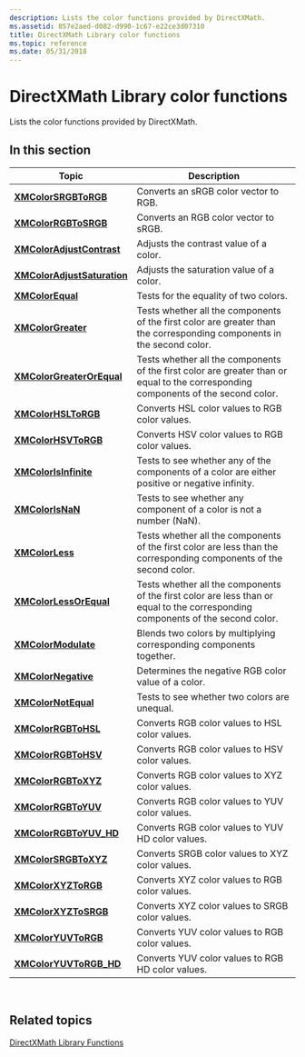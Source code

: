 ```yaml
---
description: Lists the color functions provided by DirectXMath.
ms.assetid: 857e2aed-d082-d990-1c67-e22ce3d07310
title: DirectXMath Library color functions
ms.topic: reference
ms.date: 05/31/2018
---
```


# DirectXMath Library color functions

Lists the color functions provided by DirectXMath.

## In this section



| Topic                                                                 | Description                                                                                                                                   |
|-----------------------------------------------------------------------|-----------------------------------------------------------------------------------------------------------------------------------------------|
| [**XMColorSRGBToRGB**](/windows/win32/api/directxmath/nf-directxmath-xmcolorsrgbtorgb)<br/>              | Converts an sRGB color vector to RGB.<br/>                                                                                              |
| [**XMColorRGBToSRGB**](/windows/win32/api/directxmath/nf-directxmath-xmcolorrgbtosrgb)<br/>              | Converts an RGB color vector to sRGB.<br/>                                                                                              |
| [**XMColorAdjustContrast**](/windows/win32/api/directxmath/nf-directxmath-xmcoloradjustcontrast)<br/>     | Adjusts the contrast value of a color.<br/>                                                                                             |
| [**XMColorAdjustSaturation**](/windows/win32/api/directxmath/nf-directxmath-xmcoloradjustsaturation)<br/> | Adjusts the saturation value of a color.<br/>                                                                                           |
| [**XMColorEqual**](/windows/win32/api/directxmath/nf-directxmath-xmcolorequal)<br/>                       | Tests for the equality of two colors.<br/>                                                                                              |
| [**XMColorGreater**](/windows/win32/api/directxmath/nf-directxmath-xmcolorgreater)<br/>                   | Tests whether all the components of the first color are greater than the corresponding components in the second color.<br/>             |
| [**XMColorGreaterOrEqual**](/windows/win32/api/directxmath/nf-directxmath-xmcolorgreaterorequal)<br/>     | Tests whether all the components of the first color are greater than or equal to the corresponding components of the second color.<br/> |
| [**XMColorHSLToRGB**](/windows/win32/api/directxmath/nf-directxmath-xmcolorhsltorgb)<br/>                 | Converts HSL color values to RGB color values.<br/>                                                                                     |
| [**XMColorHSVToRGB**](/windows/win32/api/directxmath/nf-directxmath-xmcolorhsvtorgb)<br/>                 | Converts HSV color values to RGB color values.<br/>                                                                                     |
| [**XMColorIsInfinite**](/windows/win32/api/directxmath/nf-directxmath-xmcolorisinfinite)<br/>             | Tests to see whether any of the components of a color are either positive or negative infinity.<br/>                                    |
| [**XMColorIsNaN**](/windows/win32/api/directxmath/nf-directxmath-xmcolorisnan)<br/>                       | Tests to see whether any component of a color is not a number (NaN).<br/>                                                               |
| [**XMColorLess**](/windows/win32/api/directxmath/nf-directxmath-xmcolorless)<br/>                         | Tests whether all the components of the first color are less than the corresponding components of the second color.<br/>                |
| [**XMColorLessOrEqual**](/windows/win32/api/directxmath/nf-directxmath-xmcolorlessorequal)<br/>           | Tests whether all the components of the first color are less than or equal to the corresponding components of the second color.<br/>    |
| [**XMColorModulate**](/windows/win32/api/directxmath/nf-directxmath-xmcolormodulate)<br/>                 | Blends two colors by multiplying corresponding components together.<br/>                                                                |
| [**XMColorNegative**](/windows/win32/api/directxmath/nf-directxmath-xmcolornegative)<br/>                 | Determines the negative RGB color value of a color.<br/>                                                                                |
| [**XMColorNotEqual**](/windows/win32/api/directxmath/nf-directxmath-xmcolornotequal)<br/>                 | Tests to see whether two colors are unequal.<br/>                                                                                       |
| [**XMColorRGBToHSL**](/windows/win32/api/directxmath/nf-directxmath-xmcolorrgbtohsl)<br/>                 | Converts RGB color values to HSL color values.<br/>                                                                                     |
| [**XMColorRGBToHSV**](/windows/win32/api/directxmath/nf-directxmath-xmcolorrgbtohsv)<br/>                 | Converts RGB color values to HSV color values.<br/>                                                                                     |
| [**XMColorRGBToXYZ**](/windows/win32/api/directxmath/nf-directxmath-xmcolorrgbtoxyz)<br/>                 | Converts RGB color values to XYZ color values.<br/>                                                                                     |
| [**XMColorRGBToYUV**](/windows/win32/api/directxmath/nf-directxmath-xmcolorrgbtoyuv)<br/>                 | Converts RGB color values to YUV color values.<br/>                                                                                     |
| [**XMColorRGBToYUV\_HD**](/windows/win32/api/directxmath/nf-directxmath-xmcolorrgbtoyuv_hd)<br/>          | Converts RGB color values to YUV HD color values.<br/>                                                                                  |
| [**XMColorSRGBToXYZ**](/windows/win32/api/directxmath/nf-directxmath-xmcolorsrgbtoxyz)<br/>               | Converts SRGB color values to XYZ color values.<br/>                                                                                    |
| [**XMColorXYZToRGB**](/windows/win32/api/directxmath/nf-directxmath-xmcolorxyztorgb)<br/>                 | Converts XYZ color values to RGB color values.<br/>                                                                                     |
| [**XMColorXYZToSRGB**](/windows/win32/api/directxmath/nf-directxmath-xmcolorxyztosrgb)<br/>               | Converts XYZ color values to SRGB color values.<br/>                                                                                    |
| [**XMColorYUVToRGB**](/windows/win32/api/directxmath/nf-directxmath-xmcoloryuvtorgb)<br/>                 | Converts YUV color values to RGB color values.<br/>                                                                                     |
| [**XMColorYUVToRGB\_HD**](/windows/win32/api/directxmath/nf-directxmath-xmcoloryuvtorgb_hd)<br/>          | Converts YUV color values to RGB HD color values.<br/>                                                                                  |



 

## Related topics

<dl> <dt>

[DirectXMath Library Functions](ovw-xnamath-reference-functions.md)
</dt> </dl>

 

 
